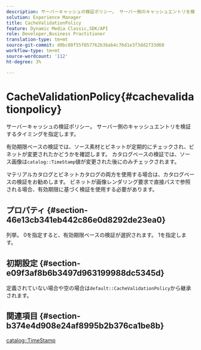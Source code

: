 ```yaml
---
description: サーバーキャッシュの検証ポリシー。 サーバー側のキャッシュエントリを検証するタイミングを指定します。
solution: Experience Manager
title: CacheValidationPolicy
feature: Dynamic Media Classic,SDK/API
role: Developer,Business Practitioner
translation-type: tm+mt
source-git-commit: d0bc88f55f857762b3bab4c76d1e3f3dd2733d60
workflow-type: tm+mt
source-wordcount: '112'
ht-degree: 3%

---
```



# CacheValidationPolicy{#cachevalidationpolicy}

サーバーキャッシュの検証ポリシー。 サーバー側のキャッシュエントリを検証するタイミングを指定します。

有効期限ベースの検証では、ソース素材とビネットが定期的にチェックされ、ビネットが変更されたかどうかを確認します。 カタログベースの検証では、ソース画像は`catalog::TimeStamp`値が変更された後にのみチェックされます。

マテリアルカタログとビネットカタログの両方を使用する場合は、カタログベースの検証をお勧めします。 ビネットが画像レンダリング要求で直接パスで参照される場合、有効期限に基づく検証を使用する必要があります。

## プロパティ {#section-46e13cb341eb442c86e0d8292de23ea0}

列挙。 0を指定すると、有効期限ベースの検証が選択されます。 1を指定します。

## 初期設定 {#section-e09f3af8b6b3497d963199988dc5345d}

定義されていない場合や空の場合は`default::CacheValidationPolicy`から継承されます。

## 関連項目 {#section-b374e4d908e24af8995b2b376ca1be8b}

[catalog::TimeStamp](../../../../../ir-api/material-cat/image-rendering-api-ref/c-ir-material-catalog/c-ir-material-data-reference/r-ir-timestamp-dataref.md#reference-6daf7973dc4f4b4e9e8165756db7c319)
